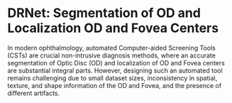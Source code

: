 # DRNet: Segmentation of OD and Localization OD and Fovea Centers
In modern ophthalmology, automated Computer-aided Screening Tools (CSTs) are crucial non-intrusive diagnosis methods, where an accurate segmentation of Optic Disc (OD) and localization of OD and Fovea centers are substantial integral parts. However, designing such an automated tool remains challenging due to small dataset sizes, inconsistency in spatial, texture, and shape information of the OD and Fovea, and the presence of different artifacts.
